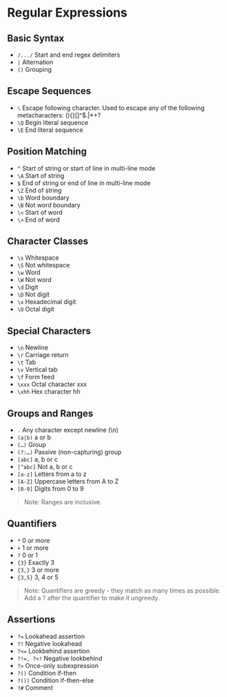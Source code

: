 # Regular Expressions

## Basic Syntax

- `/.../`     Start and end regex delimiters
- `|`     Alternation
- `()`     Grouping

## Escape Sequences

- `\`    Escape following character. Used to escape any of the following metacharacters: (){}[]^$.\|*+?
- `\Q`     Begin literal sequence
- `\E`     End literal sequence

## Position Matching

- `^`     Start of string or start of line in multi-line mode
- `\A`     Start of string
- `$`     End of string or end of line in multi-line mode
- `\Z`     End of string
- `\b`     Word boundary
- `\B`     Not word boundary
- `\<`     Start of word
- `\>`     End of word

## Character Classes

- `\s`     Whitespace
- `\S`     Not whitespace
- `\w`     Word
- `\W`     Not word
- `\d`     Digit
- `\D`     Not digit
- `\x`     Hexade­cimal digit
- `\O`     Octal digit

## Special Characters

- `\n`     Newline
- `\r`     Carriage return
- `\t`     Tab
- `\v`     Vertical tab
- `\f`     Form feed
- `\xxx`     Octal character xxx
- `\xhh`     Hex character hh

## Groups and Ranges

- `.`     Any character except newline (\n)
- `(a|b)`     a or b
- `(…)`     Group
- `(?:…)`     Passive (non-c­apt­uring) group
- `[abc]`     a, b or c
- `[^abc]`     Not a, b or c
- `[a-z]`     Letters from a to z
- `[A-Z]`     Uppercase letters from A to Z
- `[0-9]`     Digits from 0 to 9

> Note: Ranges are inclusive.

## Quantifiers

- `*`     0 or more
- `+`     1 or more
- `?`     0 or 1
- `{3}`     Exactly 3
- `{3,}`     3 or more
- `{3,5}`     3, 4 or 5

> Note: Quantifiers are greedy - they match as many times as possible. Add a ? after the quantifier to make it ungreedy.

## Assertions

- `?=`     Lookahead assertion
- `?!`     Negative lookahead
- `?<=`     Lookbehind assertion
- ``?!=, ?<!``     Negative lookbehind
- `?>`     Once-only subexp­ression
- `?()`     Condition if-then
- `?()|`     Condition if-then-else
- `?#`     Comment
